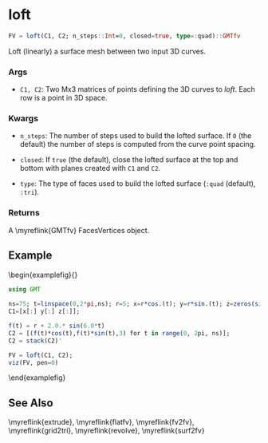 # loft

```julia
FV = loft(C1, C2; n_steps::Int=0, closed=true, type=:quad)::GMTfv
```

Loft (linearly) a surface mesh between two input 3D curves.

### Args
- `C1, C2`: Two Mx3 matrices of points defining the 3D curves to _loft_. Each row is a point in 3D space.

### Kwargs
- `n_steps`: The number of steps used to build the lofted surface. If `0` (the default) the number
   of steps is computed from the curve point spacing.

- `closed`: If `true` (the default), close the lofted surface at the top and bottom with planes
   created with `C1` and `C2`.

- `type`: The type of faces used to build the lofted surface (`:quad` (default), `:tri`).

### Returns
A \myreflink{GMTfv} FacesVertices object.

Example
-------

\begin{examplefig}{}
```julia
using GMT
	
ns=75; t=linspace(0,2*pi,ns); r=5; x=r*cos.(t); y=r*sin.(t); z=zeros(size(x));
C1=[x[:] y[:] z[:]];

f(t) = r + 2.0.* sin(6.0*t)
C2 = [(f(t)*cos(t),f(t)*sin(t),3) for t in range(0, 2pi, ns)];
C2 = stack(C2)'

FV = loft(C1, C2);
viz(FV, pen=0)
```
\end{examplefig}

See Also
--------

\myreflink{extrude}, \myreflink{flatfv}, \myreflink{fv2fv}, \myreflink{grid2tri}, \myreflink{revolve}, \myreflink{surf2fv}
